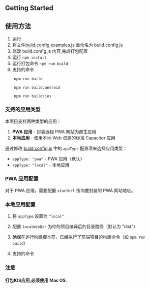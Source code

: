 ## Getting Started


## 使用方法

1. 运行 
2. 将文件[build.config.examples.js](build.config.examples.js) 重命名为 build.config.js
3. 修改 build.config.js 内容,完成打包配置
4. 运行 ```npm install```
5. 运行打包命令 ```npm run build```
6. 支持的命令
```shell
    npm run build
```
```shell
    npm run build:android
```
```shell
    npm run build:ios
```

### 支持的应用类型

本项目支持两种类型的应用：
1. **PWA 应用** - 封装远程 PWA 网站为原生应用
2. **本地应用** - 使用本地 Web 资源的标准 Capacitor 应用

通过修改 [build.config.js](file:///Users/zhuyifang/Code/capacitor-auto-build-app/build.config.js) 中的 `appType` 配置项来选择应用类型：
- `appType: "pwa"` - PWA 应用（默认）
- `appType: "local"` - 本地应用

### PWA 应用配置
对于 PWA 应用，需要配置 `startUrl` 指向要封装的 PWA 网站地址。

### 本地应用配置
1. 将 `appType` 设置为 `"local"`
2. 配置 `localWebDir` 为你的项目编译后的目录路径（默认为 "dist"）
3. 确保在运行构建脚本前，已经执行了前端项目的构建命令（如 `npm run build`）

6. 支持的命令


### 注意
#### 打包IOS应用,必须使用 Mac OS.
